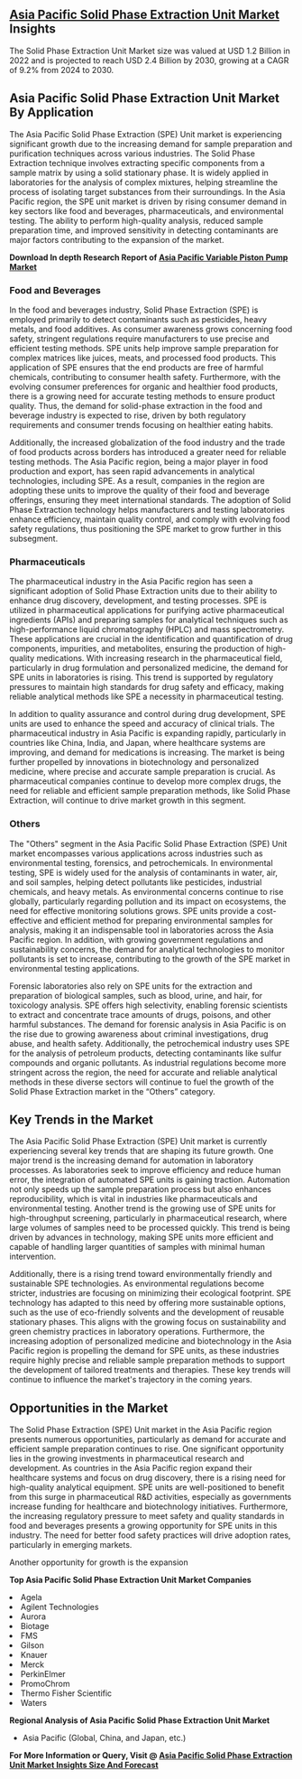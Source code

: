 <h2><a href="https://www.verifiedmarketreports.com/download-sample/?rid=285020&amp;utm_source=Github-Feb&amp;utm_medium=219" target="_blank">Asia Pacific Solid Phase Extraction Unit Market</a> Insights</h2><p>The Solid Phase Extraction Unit Market size was valued at USD 1.2 Billion in 2022 and is projected to reach USD 2.4 Billion by 2030, growing at a CAGR of 9.2% from 2024 to 2030.</p><p><h2>Asia Pacific Solid Phase Extraction Unit Market By Application</h2> <p>The Asia Pacific Solid Phase Extraction (SPE) Unit market is experiencing significant growth due to the increasing demand for sample preparation and purification techniques across various industries. The Solid Phase Extraction technique involves extracting specific components from a sample matrix by using a solid stationary phase. It is widely applied in laboratories for the analysis of complex mixtures, helping streamline the process of isolating target substances from their surroundings. In the Asia Pacific region, the SPE unit market is driven by rising consumer demand in key sectors like food and beverages, pharmaceuticals, and environmental testing. The ability to perform high-quality analysis, reduced sample preparation time, and improved sensitivity in detecting contaminants are major factors contributing to the expansion of the market. <p><strong>Download In depth Research Report of <a href="https://www.verifiedmarketreports.com/download-sample/?rid=236118&amp;utm_source=Pulse-Dec&amp;utm_medium=219" target="_blank">Asia Pacific Variable Piston Pump Market</a></strong></p> <h3>Food and Beverages</h3> <p>In the food and beverages industry, Solid Phase Extraction (SPE) is employed primarily to detect contaminants such as pesticides, heavy metals, and food additives. As consumer awareness grows concerning food safety, stringent regulations require manufacturers to use precise and efficient testing methods. SPE units help improve sample preparation for complex matrices like juices, meats, and processed food products. This application of SPE ensures that the end products are free of harmful chemicals, contributing to consumer health safety. Furthermore, with the evolving consumer preferences for organic and healthier food products, there is a growing need for accurate testing methods to ensure product quality. Thus, the demand for solid-phase extraction in the food and beverage industry is expected to rise, driven by both regulatory requirements and consumer trends focusing on healthier eating habits. <p>Additionally, the increased globalization of the food industry and the trade of food products across borders has introduced a greater need for reliable testing methods. The Asia Pacific region, being a major player in food production and export, has seen rapid advancements in analytical technologies, including SPE. As a result, companies in the region are adopting these units to improve the quality of their food and beverage offerings, ensuring they meet international standards. The adoption of Solid Phase Extraction technology helps manufacturers and testing laboratories enhance efficiency, maintain quality control, and comply with evolving food safety regulations, thus positioning the SPE market to grow further in this subsegment.</p> <h3>Pharmaceuticals</h3> <p>The pharmaceutical industry in the Asia Pacific region has seen a significant adoption of Solid Phase Extraction units due to their ability to enhance drug discovery, development, and testing processes. SPE is utilized in pharmaceutical applications for purifying active pharmaceutical ingredients (APIs) and preparing samples for analytical techniques such as high-performance liquid chromatography (HPLC) and mass spectrometry. These applications are crucial in the identification and quantification of drug components, impurities, and metabolites, ensuring the production of high-quality medications. With increasing research in the pharmaceutical field, particularly in drug formulation and personalized medicine, the demand for SPE units in laboratories is rising. This trend is supported by regulatory pressures to maintain high standards for drug safety and efficacy, making reliable analytical methods like SPE a necessity in pharmaceutical testing. <p>In addition to quality assurance and control during drug development, SPE units are used to enhance the speed and accuracy of clinical trials. The pharmaceutical industry in Asia Pacific is expanding rapidly, particularly in countries like China, India, and Japan, where healthcare systems are improving, and demand for medications is increasing. The market is being further propelled by innovations in biotechnology and personalized medicine, where precise and accurate sample preparation is crucial. As pharmaceutical companies continue to develop more complex drugs, the need for reliable and efficient sample preparation methods, like Solid Phase Extraction, will continue to drive market growth in this segment.</p> <h3>Others</h3> <p>The "Others" segment in the Asia Pacific Solid Phase Extraction (SPE) Unit market encompasses various applications across industries such as environmental testing, forensics, and petrochemicals. In environmental testing, SPE is widely used for the analysis of contaminants in water, air, and soil samples, helping detect pollutants like pesticides, industrial chemicals, and heavy metals. As environmental concerns continue to rise globally, particularly regarding pollution and its impact on ecosystems, the need for effective monitoring solutions grows. SPE units provide a cost-effective and efficient method for preparing environmental samples for analysis, making it an indispensable tool in laboratories across the Asia Pacific region. In addition, with growing government regulations and sustainability concerns, the demand for analytical technologies to monitor pollutants is set to increase, contributing to the growth of the SPE market in environmental testing applications. <p>Forensic laboratories also rely on SPE units for the extraction and preparation of biological samples, such as blood, urine, and hair, for toxicology analysis. SPE offers high selectivity, enabling forensic scientists to extract and concentrate trace amounts of drugs, poisons, and other harmful substances. The demand for forensic analysis in Asia Pacific is on the rise due to growing awareness about criminal investigations, drug abuse, and health safety. Additionally, the petrochemical industry uses SPE for the analysis of petroleum products, detecting contaminants like sulfur compounds and organic pollutants. As industrial regulations become more stringent across the region, the need for accurate and reliable analytical methods in these diverse sectors will continue to fuel the growth of the Solid Phase Extraction market in the “Others” category.</p> <h2>Key Trends in the Market</h2> <p>The Asia Pacific Solid Phase Extraction (SPE) Unit market is currently experiencing several key trends that are shaping its future growth. One major trend is the increasing demand for automation in laboratory processes. As laboratories seek to improve efficiency and reduce human error, the integration of automated SPE units is gaining traction. Automation not only speeds up the sample preparation process but also enhances reproducibility, which is vital in industries like pharmaceuticals and environmental testing. Another trend is the growing use of SPE units for high-throughput screening, particularly in pharmaceutical research, where large volumes of samples need to be processed quickly. This trend is being driven by advances in technology, making SPE units more efficient and capable of handling larger quantities of samples with minimal human intervention. <p>Additionally, there is a rising trend toward environmentally friendly and sustainable SPE technologies. As environmental regulations become stricter, industries are focusing on minimizing their ecological footprint. SPE technology has adapted to this need by offering more sustainable options, such as the use of eco-friendly solvents and the development of reusable stationary phases. This aligns with the growing focus on sustainability and green chemistry practices in laboratory operations. Furthermore, the increasing adoption of personalized medicine and biotechnology in the Asia Pacific region is propelling the demand for SPE units, as these industries require highly precise and reliable sample preparation methods to support the development of tailored treatments and therapies. These key trends will continue to influence the market's trajectory in the coming years.</p> <h2>Opportunities in the Market</h2> <p>The Solid Phase Extraction (SPE) Unit market in the Asia Pacific region presents numerous opportunities, particularly as demand for accurate and efficient sample preparation continues to rise. One significant opportunity lies in the growing investments in pharmaceutical research and development. As countries in the Asia Pacific region expand their healthcare systems and focus on drug discovery, there is a rising need for high-quality analytical equipment. SPE units are well-positioned to benefit from this surge in pharmaceutical R&D activities, especially as governments increase funding for healthcare and biotechnology initiatives. Furthermore, the increasing regulatory pressure to meet safety and quality standards in food and beverages presents a growing opportunity for SPE units in this industry. The need for better food safety practices will drive adoption rates, particularly in emerging markets. <p>Another opportunity for growth is the expansion</p><p><strong>Top Asia Pacific Solid Phase Extraction Unit Market Companies</strong></p><div data-test-id=""><p><li>Agela</li><li> Agilent Technologies</li><li> Aurora</li><li> Biotage</li><li> FMS</li><li> Gilson</li><li> Knauer</li><li> Merck</li><li> PerkinElmer</li><li> PromoChrom</li><li> Thermo Fisher Scientific</li><li> Waters</li></p><div><strong>Regional Analysis of&nbsp;Asia Pacific Solid Phase Extraction Unit Market</strong></div><ul><li dir="ltr"><p dir="ltr">Asia Pacific (Global, China, and Japan, etc.)</p></li></ul><p><strong>For More Information or Query, Visit @&nbsp;</strong><strong><a href="https://www.verifiedmarketreports.com/product/solid-phase-extraction-unit-market/?utm_source=Github-Feb&amp;utm_medium=219" target="_blank">Asia Pacific Solid Phase Extraction Unit Market Insights Size And Forecast</a></strong></p></div><h2>&nbsp;</h2><div data-test-id="">&nbsp;</div>

